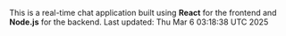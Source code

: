 This is a real-time chat application built using **React** for the frontend and **Node.js** for the backend.
Last updated: Thu Mar  6 03:18:38 UTC 2025
